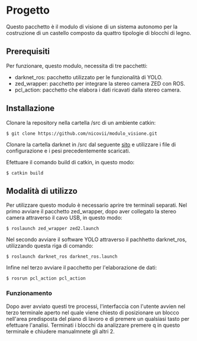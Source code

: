 # Progetto
 Questo pacchetto è il modulo di visione di un sistema autonomo per la costruzione di un castello composto da quattro tipologie di blocchi di legno.

## Prerequisiti
 Per funzionare, questo modulo, necessita di tre pacchetti:
 * darknet_ros: pacchetto utilizzato per le funzionalità di YOLO.
 * zed_wrapper: pacchetto per integrare la stereo camera ZED con ROS.
 * pcl_action: pacchetto che elabora i dati ricavati dalla stereo camera.
 
 ## Installazione
 Clonare la repository nella cartella /src di un ambiente catkin: 
 ```
 $ git clone https://github.com/nicovii/modulo_visione.git
 ```
 Clonare la cartella darknet in /src dal seguente [sito](https://github.com/leggedrobotics/darknet_ros) e utilizzare i file di configurazione e i pesi precedentemente scaricati.
 
 Efettuare il comando build di catkin, in questo modo:
 ```
 $ catkin build
 ```
 
 ## Modalità di utilizzo
 Per utilizzare questo modulo è necessario aprire tre terminali separati.
 Nel primo avviare il pacchetto zed_wrapper, dopo aver collegato la stereo camera attraverso il cavo USB, in questo modo:
 ```
 $ roslaunch zed_wrapper zed2.launch
 ```
 Nel secondo avviare il software YOLO attraverso il pachhetto darknet_ros, utilizzando questa riga di comando:
 ```
 $ roslaunch darknet_ros darknet_ros.launch
 ```
 Infine nel terzo avviare il pacchetto per l'elaborazione de dati:
 ```
 $ rosrun pcl_action pcl_action
 ```
 ### Funzionamento
 Dopo aver avviato questi tre processi, l'interfaccia con l'utente avvien nel terzo terminale aperto nel quale viene chiesto di posizionare un blocco nell'area predisposta del piano di lavoro e di premere un qualsiasi tasto per efettuare l'analisi.
 Terminati i blocchi da analizzare premere q in questo terminale e chiudere manualmnete gli altri 2.
